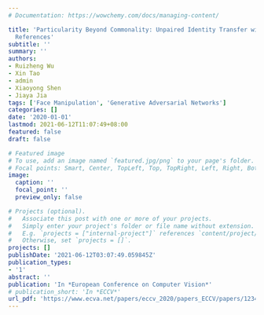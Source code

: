 ```yaml
---
# Documentation: https://wowchemy.com/docs/managing-content/

title: 'Particularity Beyond Commonality: Unpaired Identity Transfer with Multiple
  References'
subtitle: ''
summary: ''
authors:
- Ruizheng Wu
- Xin Tao
- admin
- Xiaoyong Shen
- Jiaya Jia
tags: ['Face Manipulation', 'Generative Adversarial Networks']
categories: []
date: '2020-01-01'
lastmod: 2021-06-12T11:07:49+08:00
featured: false
draft: false

# Featured image
# To use, add an image named `featured.jpg/png` to your page's folder.
# Focal points: Smart, Center, TopLeft, Top, TopRight, Left, Right, BottomLeft, Bottom, BottomRight.
image:
  caption: ''
  focal_point: ''
  preview_only: false

# Projects (optional).
#   Associate this post with one or more of your projects.
#   Simply enter your project's folder or file name without extension.
#   E.g. `projects = ["internal-project"]` references `content/project/deep-learning/index.md`.
#   Otherwise, set `projects = []`.
projects: []
publishDate: '2021-06-12T03:07:49.059845Z'
publication_types:
- '1'
abstract: ''
publication: 'In *European Conference on Computer Vision*'
# publication_short: 'In *ECCV*'
url_pdf: 'https://www.ecva.net/papers/eccv_2020/papers_ECCV/papers/123490443.pdf'
---
```

